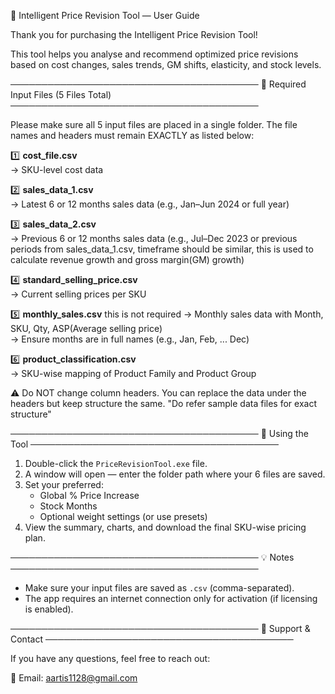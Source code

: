 📘 Intelligent Price Revision Tool — User Guide

Thank you for purchasing the Intelligent Price Revision Tool!

This tool helps you analyse and recommend optimized price revisions based on cost changes, sales trends, GM shifts, elasticity, and stock levels.

────────────────────────────────────────
📂 Required Input Files (5 Files Total)
────────────────────────────────────────

Please make sure all 5 input files are placed in a single folder. The file names and headers must remain EXACTLY as listed below:

1️⃣ **cost_file.csv**  
→ SKU-level cost data

2️⃣ **sales_data_1.csv**  
→ Latest 6 or 12 months sales data (e.g., Jan–Jun 2024 or full year)

3️⃣ **sales_data_2.csv**  
→ Previous 6 or 12 months sales data (e.g., Jul–Dec 2023 or previous periods from sales_data_1.csv, timeframe should be similar, this is used to calculate revenue growth and gross margin(GM) growth)

4️⃣ **standard_selling_price.csv**  
→ Current selling prices per SKU

5️⃣ **monthly_sales.csv**  this is not required
→ Monthly sales data with Month, SKU, Qty, ASP(Average selling price)  
→ Ensure months are in full names (e.g., Jan, Feb, ... Dec)

6️⃣ **product_classification.csv**  
→ SKU-wise mapping of Product Family and Product Group

⚠️ Do NOT change column headers. You can replace the data under the headers but keep structure the same.
"Do refer sample data files for exact structure"

────────────────────────────────────────
📝 Using the Tool
────────────────────────────────────────

1. Double-click the `PriceRevisionTool.exe` file.
2. A window will open — enter the folder path where your 6 files are saved.
3. Set your preferred:
   - Global % Price Increase
   - Stock Months
   - Optional weight settings (or use presets)
4. View the summary, charts, and download the final SKU-wise pricing plan.

────────────────────────────────────────
💡 Notes
────────────────────────────────────────


- Make sure your input files are saved as `.csv` (comma-separated).
- The app requires an internet connection only for activation (if licensing is enabled).

────────────────────────────────────────
📩 Support & Contact
────────────────────────────────────────

If you have any questions, feel free to reach out:

📧 Email: aartis1128@gmail.com  

